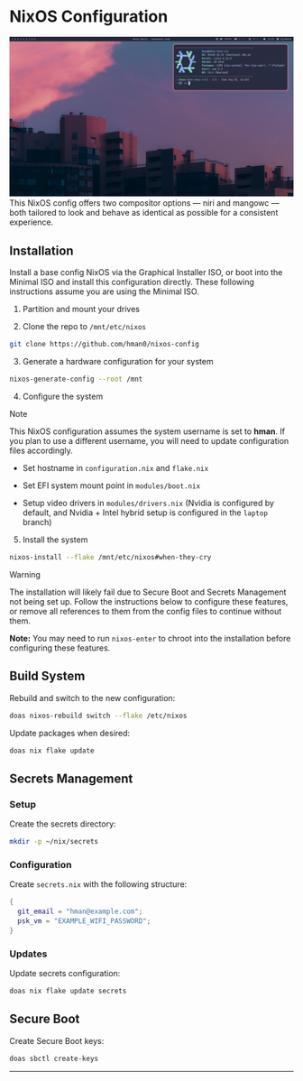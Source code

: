 # NixOS Configuration
![showcase](https://github.com/hman0/nixos-config/blob/laptop/showcase/showcase.png)
This NixOS config offers two compositor options — niri and mangowc — both tailored to look and behave as identical as possible for a consistent experience.

## Installation

Install a base config NixOS via the Graphical Installer ISO, or boot into the Minimal ISO and install this configuration directly.  These following instructions assume you are using the Minimal ISO.

1. Partition and mount your drives

2. Clone the repo to `/mnt/etc/nixos`
```bash
git clone https://github.com/hman0/nixos-config
```
3. Generate a hardware configuration for your system
```bash
nixos-generate-config --root /mnt
```
4. Configure the system

> [!NOTE]
> This NixOS configuration assumes the system username is set to **hman**. If you plan to use a different username, you will need to update configuration files accordingly.

- Set hostname in `configuration.nix` and `flake.nix`

- Set EFI system mount point in `modules/boot.nix`

- Setup video drivers in `modules/drivers.nix` (Nvidia is configured by default, and Nvidia + Intel hybrid setup is configured in the `laptop` branch)
5. Install the system
```bash
nixos-install --flake /mnt/etc/nixos#when-they-cry
```
> [!WARNING]
> The installation will likely fail due to Secure Boot and Secrets Management not being set up. Follow the instructions below to configure these features, or remove all references to them from the config files to continue without them.

**Note:** You may need to run `nixos-enter` to chroot into the installation before configuring these features.

## Build System

Rebuild and switch to the new configuration:

```bash
doas nixos-rebuild switch --flake /etc/nixos
```

Update packages when desired:

```bash
doas nix flake update
```

## Secrets Management

### Setup

Create the secrets directory:

```bash
mkdir -p ~/nix/secrets
```

### Configuration

Create `secrets.nix` with the following structure:

```nix
{
  git_email = "hman@example.com";
  psk_vm = "EXAMPLE_WIFI_PASSWORD";
}
```

### Updates

Update secrets configuration:

```bash
doas nix flake update secrets
```

## Secure Boot

Create Secure Boot keys:

```bash
doas sbctl create-keys
```

---


